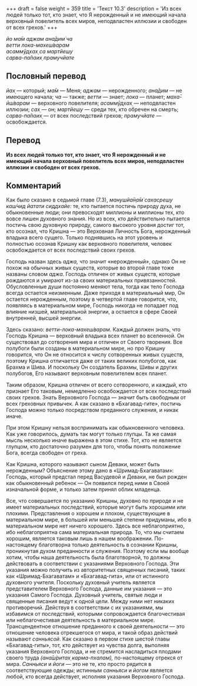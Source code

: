 +++
draft = false
weight = 359
title = 'Текст 10.3'
description = 'Из всех людей только тот, кто знает, что Я нерожденный и не имеющий начала верховный повелитель всех миров, неподвластен иллюзии и свободен от всех грехов.'
+++

_йо ма̄м аджам ана̄дим̇ ча  
ветти лока-махеш́варам  
асаммӯд̣хах̣ са мартйешу  
сарва-па̄паих̣ прамучйате_

## Пословный перевод

_йах̣_ — который; _ма̄м_ — Меня; _аджам_ — нерожденного; _ана̄дим_ — не имеющего начала; _ча_ — также; _ветти_ — знает; _лока_ — планет; _маха̄_\-_ӣш́варам_ — верховного повелителя; _асаммӯд̣хах̣_ — неподвластен иллюзии; _сах̣_ — он; _мартйешу_ — среди тех, кто обречен на смерть; _сарва_\-_па̄паих̣_ — от всех последствий грехов; _прамучйате_ — освобождается.

## Перевод

**Из всех людей только тот, кто знает, что Я нерожденный и не имеющий начала верховный повелитель всех миров, неподвластен иллюзии и свободен от всех грехов.**

## Комментарий

Как было сказано в седьмой главе (7.3), _манушйа̄н̣а̄м̇ сахасрешу каш́чид йатати сиддхайе:_ те, кто пытается постичь природу духа, не обыкновенные люди; они превосходят миллионы и миллионы тех, кто вовсе лишен духовного знания. Но из всех, кто действительно пытается постичь свою духовную природу, самого высокого уровня достиг тот, кто осознал, что Кришна — это Верховная Личность Бога, нерожденный владыка всего сущего. Только поднявшись на этот уровень и полностью осознав Кришну как верховного повелителя, человек освобождается от всех последствий своих грехов.

Господь назван здесь _аджа,_ что значит «нерожденный», однако Он не похож на обычных живых существ, которые во второй главе тоже названы словом _аджа_. Господь отличен от живых существ, которые рождаются и умирают из-за своих материальных привязанностей. Обусловленные души постоянно меняют тела, тогда как тело Господа всегда остается неизменным. Даже приходя в материальный мир, Он остается нерожденным, поэтому в четвертой главе говорится, что, появляясь в материальном мире, Господь никогда не попадает под влияние низшей, материальной энергии, а остается в сфере Своей внутренней, высшей энергии.

Здесь сказано: _ветти-лока-махеш́варам_. Каждый должен знать, что Господь Кришна — верховный владыка всех планет во вселенной. Он существовал до сотворения мира и отличен от Своего творения. Все полубоги были созданы в материальном мире, но про Кришну говорится, что Он не относится к числу сотворенных живых существ, поэтому Кришна отличается даже от таких великих полубогов, как Брахма и Шива. И поскольку Он создатель Брахмы, Шивы и других полубогов, Его называют верховным повелителем всех планет.

Таким образом, Кришна отличен от всего сотворенного, и каждый, кто признает Его таковым, немедленно освобождается от всех последствий своих грехов. Знать Верховного Господа — значит быть свободным от всех греховных привычек. А как сказано в «Бхагавад-гите», постичь Господа можно только посредством преданного служения, и никак иначе.

При этом Кришну нельзя воспринимать как обыкновенного человека. Как уже говорилось, думать так могут только глупцы. Та же самая мысль несколько иначе выражена в этом стихе. Тот, кто не является глупцом, кто достаточно разумен для того, чтобы понять положение Бога, всегда свободен от греха.

Как Кришна, которого называют сыном Деваки, может быть нерожденным? Объяснение этому дано в «Шримад-Бхагаватам»: Господь, который предстал перед Васудевой и Деваки, не был рожден как обыкновенный ребенок — Он появился перед ними в Своей изначальной форме, и только затем принял облик младенца.

Все, что совершается по указанию Кришны, духовно по природе и не имеет материальных последствий, которые могут быть хорошими или плохими. Представления о хорошем и плохом, существующие в материальном мире, в большей или меньшей степени придуманы, ибо в материальном мире нет ничего хорошего. Здесь все неблагоприятно, ибо неблагоприятна сама материальная природа. То, что мы считаем хорошим, является таковым лишь в нашем воображении. По-настоящему благотворна только деятельность в сознании Кришны, проникнутая духом преданности и служения. Поэтому если мы вообще хотим, чтобы наша деятельность была благотворной, то должны действовать в соответствии с указаниями Верховного Господа. Эти указания можно получить из авторитетных священных писаний, таких как «Шримад-Бхагаватам» и «Бхагавад-гита», или от истинного духовного учителя. Поскольку духовный учитель является представителем Верховного Господа, данные им указания — это указания Самого Господа. Духовный учитель, святые люди и священные писания ведут к одной цели. Между ними нет никаких противоречий. Действуя в соответствии с их указаниями, мы избавимся от последствий, которыми сопровождается благочестивая или неблагочестивая деятельность в материальном мире. Трансцендентное отношение преданного к своей деятельности — это отношение человека отрекшегося от мира, и такой образ действий называют _санньясой_. Как сказано в первом стихе шестой главы «Бхагавад-гиты», тот, кто действует из чувства долга, выполняя указания Верховного Господа, и не стремится насладиться плодами своего труда _(ана̄ш́ритах̣ карма-пхалам),_ по-настоящему отрекся от мира. _Санньяси_ и _йоги_ — это не те, кто просто рядится в соответствующие одежды; истинным _санньяси_ и _йогом_ является любой, кто всегда действует, исполняя указания Верховного Господа.
